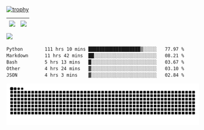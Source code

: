 [![trophy](https://github-profile-trophy.vercel.app/?username=ocss884&column=7)](https://github.com/ocss884)

| <img align="center" src="https://github-readme-stats.vercel.app/api?username=ocss884&show_icons=true&hide_border=true" /> | <img align="center" src="https://github-readme-streak-stats.herokuapp.com?user=ocss884&hide_border=true&date_format=M%20j%5B%2C%20Y%5D&ring=7EDDCF&fire=7EDDCF" /> |
| ------------------------------------------------------------ | ------------------------------------------------------------ |

![](https://komarev.com/ghpvc/?username=ocss884&color=brightgreen)

<!--START_SECTION:waka-->

```txt
Python        111 hrs 10 mins ███████████████████▒░░░░░   77.97 %
Markdown      11 hrs 42 mins  ██░░░░░░░░░░░░░░░░░░░░░░░   08.21 %
Bash          5 hrs 13 mins   █░░░░░░░░░░░░░░░░░░░░░░░░   03.67 %
Other         4 hrs 24 mins   ▓░░░░░░░░░░░░░░░░░░░░░░░░   03.10 %
JSON          4 hrs 3 mins    ▓░░░░░░░░░░░░░░░░░░░░░░░░   02.84 %
```

<!--END_SECTION:waka-->

<p align="center">
   <img src="https://github.com/ocss884/ocss884/blob/output/github-snake.svg" alt="snake">
</p>
